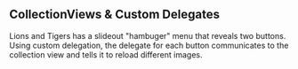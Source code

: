## CollectionViews & Custom Delegates

Lions and Tigers has a slideout "hambuger" menu that reveals two buttons. 
Using custom delegation, the delegate for each button communicates to the collection view and tells it to reload different images. 
